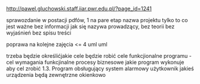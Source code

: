 http://pawel.gluchowski.staff.iiar.pwr.edu.pl/?page_id=1241

sprawozdanie w postacji pdfów, 1 na pare
etap
nazwa projektu
tylko to co jest ważne
bez informacji jak się nazywa prowadzący, bez teorii bez wyjaśnień bez spisu treści


poprawa na kolejne zajęcia <= 4
uml
uml


trzeba będzie określićjakie cele będzie robić cele funkcjionalne programu - cel
wymagania funkcjinalne procesy biznesowe jakie program wykonuje aby cel zrobić
1.3. Program obsługujący system alarmowy
użytkownik jakieś urządzenia będą zewnętrzne
okienkowo